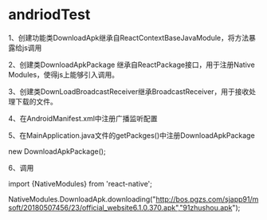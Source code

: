 # andriodTest
1、创建功能类DownloadApk继承自ReactContextBaseJavaModule，将方法暴露给js调用

2、创建类DownloadApkPackage 继承自ReactPackage接口，用于注册Native Modules，使得js上能够引入调用。

3、创建类DownLoadBroadcastReceiver继承BroadcastReceiver，用于接收处理下载的文件。

4、在AndroidManifest.xml中注册广播监听配置

<receiver   android:name="com.andriodTest.DownLoadBroadcastReceiver">
<intent-filter>

<action android:name="android.intent.action.DOWNLOAD_COMPLETE"/>
</intent-filter>
</receiver>

5、在MainApplication.java文件的getPackges()中注册DownloadApkPackage

new DownloadApkPackage();

6、调用

import {NativeModules} from 'react-native';

NativeModules.DownloadApk.downloading("http://bos.pgzs.com/sjapp91/msoft/20180507456/23/official_website6.1.0.370.apk","91zhushou.apk");
